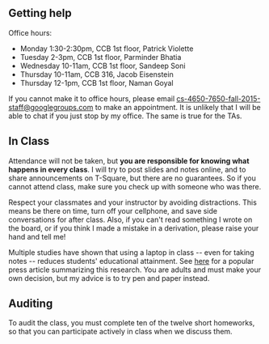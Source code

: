 ## Getting help ##

Office hours:

- Monday 1:30-2:30pm, CCB 1st floor, Patrick Violette
- Tuesday 2-3pm, CCB 1st floor, Parminder Bhatia
- Wednesday 10-11am, CCB 1st floor, Sandeep Soni
- Thursday 10-11am, CCB 316, Jacob Eisenstein
- Thursday 12-1pm, CCB 1st floor, Naman Goyal

If you cannot make it to office hours, please email cs-4650-7650-fall-2015-staff@googlegroups.com to make an appointment. It is unlikely that I will be able to chat if you just stop by my office. The same is true for the TAs.

## In Class ##

Attendance will not be taken, but **you are responsible for knowing what happens in every class**. I will try to post slides and notes online, and to share announcements on T-Square, but there are no guarantees. So if you cannot attend class, make sure you check up with someone who was there.

Respect your classmates and your instructor by avoiding distractions. This means be there on time, turn off your cellphone, and save side conversations for after class. Also, if you can't read something I wrote on the board, or if you think I made a mistake in a derivation, please raise your hand and tell me!

Multiple studies have shown that using a laptop in class -- even for taking notes -- reduces students' educational attainment. See [here](http://www.newyorker.com/online/blogs/elements/2014/06/the-case-for-banning-laptops-in-the-classroom.html) for a popular press article summarizing this research. You are adults and must make your own decision, but my advice is to try pen and paper instead.

## Auditing ##

To audit the class, you must complete ten of the twelve short homeworks, so that you can participate actively in class when we discuss them.
